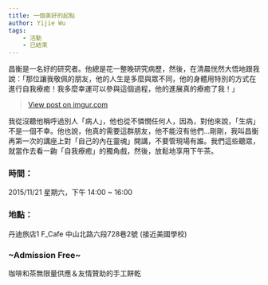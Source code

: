 ```yaml
---
title: 一個美好的起點
author: Yijie Wu
tags:
    - 活動
    - 已結束
---
```


昌衡是一名好的研究者。他總是花一整晚研究病歷，然後，在清晨恍然大悟地跟我說：「那位讓我敬佩的朋友，他的人生是多麼與眾不同，他的身體用特別的方式在進行自我療癒！我多麼幸運可以參與這個過程，他的進展真的療癒了我！」

<blockquote class="imgur-embed-pub" lang="en" data-id="G1eCDVN"><a href="//imgur.com/G1eCDVN">View post on imgur.com</a></blockquote><script async src="//s.imgur.com/min/embed.js" charset="utf-8"></script>

我從沒聽他稱呼過別人「病人」，他也從不憐憫任何人，因為，對他來說，「生病」不是一個不幸。他也說，他真的需要這群朋友，他不能沒有他們...剛剛，我叫昌衡再第一次的講座上對「自己的內在靈魂」開講，不要管現場有誰。我們這些聽眾，就當作去看一齣「自我療癒」的獨角戲，然後，放鬆地享用下午茶。

### 時間：
2015/11/21 星期六，下午 14:00 ~ 16:00

### 地點：
丹迪旅店1 F_Cafe
中山北路六段728巷2號 (接近美國學校)

### ~Admission Free~
咖啡和茶無限量供應＆友情贊助的手工餅乾
